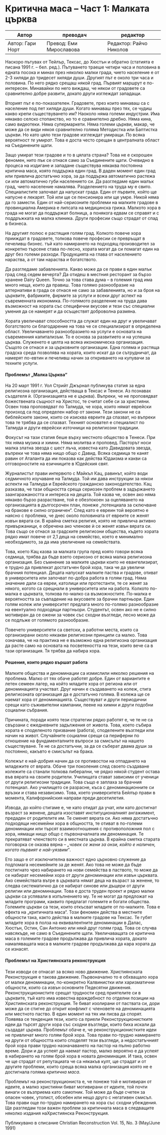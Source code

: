 # Критична маса – Част 1: Малката църква

|Автор |преводач |редактор |
|-|-|-|
|Автор: Гари Норт|Превод: Еми Мирославова|Редактор: Райчо Николов|


Наскоро пътувах от Тейлър, Тексас, до Хюстън и обратно (статията е писана 1991 г. – бел. ред.). Пътуването траеше четири часа и половина в едната посока и минах през няколко малки града, чието население е от 2-3 хиляди до тридесет хиляди души. Другият път е около три часа и половина. По него рядко срещаш някой град. Първият маршрут е по-интересен. Минавайки по него виждаш, че някои от градовете са сравнително добре развити, докато други изглеждат западащи.

Вторият път е по-показателен. Градовете, през които минаваш са с население под пет хиляди души. Когато минаваш през тях, се чудиш какво крепи съществуването им? Наоколо няма големи индустрии. Има някакво селско стопанство, но то е сравнително дребно. Няма кина, само видеотеки. Няма супермаркети. Няма големи църкви, макар, че може да се види някоя сравнително голяма Методистка или Баптистка църкви. Но като цяло тези градове изглеждат умиращи. По всяка вероятност _те умират_. Това е доста често срещан в централната област на Съединените щати.

Защо умират тези градове и то в цялата страна? Това не е скорошен феномен, нито пък се отнася само за Съединените щати. Очевидно в процеса на издигане и западане съществува някаква постоянна критична маса, която поддържа един град. В даден момент един град или привлича достатъчно хора, за да поддържа автоматично растежа си или автоматично губи населението си. Да разгледаме един малък град, чието население намалява. Разделението на труда му е свито. Специалистите започват да напускат града. Един от първите, който ще напусне е лекарят. Той или ще се пенсионира или ще умре. Никой няма да го замести. Един от най-сериозните проблеми на малките градове в провинциална Америка е липсата на медицинска грижа. Малкото хора в града не могат да поддържат болница, а понякога едвам се справят и с поддръжката на малка клиника. Други професии също страдат от спад в бизнеса.

На другият полюс е растящия голям град. Колкото повече хора прииждат в градовете, толкова повече професии се превръщат в печеливш бизнес. тъй като намирането на подходящ производител за конкретно търсене става по-лесно, хората могат да си помагат един на друг без големи разходи. Продукцията на глава от населението нараства, а от там нараства и богатството.

Да разгледаме забавленията. Какво може да се прави в един малък град след седем вечерта? Да отидеш в местния ресторант за бързо хранене Dairy Queen. Точно за това става дума – в големия град има много неща, които да правиш. Това голямо разнообразие на алтернативи в града се отнася не само за забавленията, но и за броя на църквите, фабриките, фирмите за услуги и всеки друг аспект на съвременната икономика. По-голямото разделение на труда дава възможност на хората със специфични вкусове и тези със специални умения да се намерят и да осъществят доброволна размяна.

Хората увеличават способността да служат един на друг и увеличават богатството си благодарение на това че се специализират в определена област. Увеличаването разнообразието на услуги е основата на съвременния капитализъм. То е основа за развитието и на успешна църква. Служенето е целта на всяка икономическа организация. Същото се отнася и за църковните организации. Една голяма и растяща градска среда позволява на хората, които искат да си сътрудничат, да намерят по-евтин и печеливш начин за откриването на купувачи за техните услуги.

#### Проблемът „Малка Църква“

На 20 март 1991 г. Уол Стрийт Джърнал публикува статия за една религиозна организация, действаща в Тексас и Тенеси. Аз познавах създателя ѝ. (Организацията не е църква). Въпреки, че не проповядват божествената същност на Христос, те считат себе си за християни. Освен това проповядват по Талмуда, че хора, които нямат еврейски произход са под определен набор от закони. Тези закони не са библейските закони, които се изисква евреите да спазват, но въпреки това те трябва да се спазват. Техният основател е специалист по Талмуда и други еврейски източници на религиозни традиции.

Фокусът на тази статия беше върху местното общество в Тенеси. При тях няма музика и химни. Няма молитва и проповед. Пасторът носи малка златна звезда с шест лъча, известна като Давидовата звезда, въпреки че това няма нищо общо с Давид. Всяка седмица те канят равин от Аталанта да им показва как действа Юдаизма и какви са отговорностите на езичниците в Юдейския свят.

Журналистът прави интервюто с Майкъл Кац, равинът, който води седмичното изучаване на Талмуда. Той им дава инструкции за някои аспекти на Талмуда и Еврейското гражданско законодателство. Кац разказва, че тази общността среща сериозен проблем в задържането заангаражаността и интереса на децата. Той казва че, освен ако няма някакво бързо разрастване, той е обезпокоен за оцеляването на организацията в дългосрочен план, понеже „потенциала за сключване на бракове е силно ограничен“. След като е евреин той вероятно е наясно с проблема, че днес около половината от евреите се женят извън вярата си. В крайна сметка религия, която не привлича активно привържаници, е обречена ако членове ѝ се женят извън вярата си. Това също се отнася за градските религиозни общества, където хората рядко имат повече от 2,1 деца на семейство, което е минимално необходимото, за да има увеличение на семействата.

Това, което Кац казва за малката група пред която говори всяка седмица, трябва да бъде взето сериозно от всяка малка религиозна организация. Без съмнение за малките църкви които не евангелизират, е трудно да привлекат достатъчен брой хора, така че да увеличи брачния потенциал. Децата напускат малките паства и градове, отиват в университета или започват по-добра работа в голям град. Няма значение дали са евреи, католици или протестанти, те се женят за някого, когото са срещнали в университета или на работа. Колкото по-малка е църквата, толкова по-малко са възможностите. По-малка е вероятността за съвпадение на вкусовете за брачни партньори. Един голям колеж или университет предлага много по-голямо разнообразие на евентуално подходящи партньори. Студентът, освен ако не е силно мотивиран да се ожени за човек със сходни възгледи, лесно може да се подлъже от голямото разнообразие.

Повечето университети са светски, а работни места, които са организирани около някакви религиозни принципи са малко. Това означава, че на практика не е възможно една религиозна организация да расте само на основата на посветеността на тези, които вече са в тази организация. Тя трябва да набира хора.

#### Решения, които рядко вършат работа

Малките общества и деноминации са измислили няколко решения на проблема. Малко от тях обаче работят добре. Един от вариантите е летен семеен лагер, на който младите хора от региона или от деноминацията участват. Друг начин е създаването на колеж, стига религиозната организация да е достатъчно голяма. В колежа ще се наемат хора от деноминацията. Съществуват и други периодични срещи като съживителни кампании, пеене на химни и други подобни социални събрания.

Причината, поради която​ ​тези стратегии рядко работят е, че те не са свързани с ежедневните задължения от живота. Това, което събира хората е споделеното призвание (работа), споделените възгледи или начин на живот. Случайните социални срещи са периферни по отношение на фундаменталните въпроси за смисълът на нашето съществуване. Те не са достатъчни, за да се съберат двама души за постоянно, какъвто е смисълът на брака.

Колежът е най-добрия начин да се противостои на отпадането на младежите от вярата. Обаче три поколения след своето създаване колежите са станали толкова либерални, че рядко някой студент остава във вярата на своите родители. Училищата стават зависими от ученици от други религиозни традиции. Това също е заплаха за брачния потенциал. Ако училището се разрасне, къса с деноминационните си връзки и става независимо. Това, което университета Бейлър прави в момента, Калифорнийския направи преди десетилетия.

Извода, до който стигаме е, че като отидат да учат, или като достигнат възраст за женене, децата изоставят институционалният ангажимент, предаден от родителите им. Те сменят вярата си. Ако няма достатъчно подходящи несемейни хора в общността, те отиват в по-големи деноминации или търсят взаимоотношения с противоположния пол с хора, нямащи нищо общо с първоначалната им деноминация. Те прекратяват членството си в местната църква. В крайна сметка старата поговорка се оказва вярна – _„човек се жени за онзи, който е наличен, когато първият е най-уязвим“_.

Ето защо е от изключителна важност едно църковно служение да подпомага несемейните за де женят. Ако това не може да бъде постигнато чрез набирането на нови семейства в паството, то може да се набират несемейни хора от други деноминации или извън църквата. Ако семействата вътре в църквата нямат деца на възраст за женене, то следва систематично да се набират синове или дъщери от други религии или деноминации. Това е доста труден проект и рядко малки църкви са успявали в изпълнението му. Те не могат да предложат на младите програми, каквито предлагат големите и богати общества. Големите църкви са тези, които откъсват младите от по-малките. Това е ефекта на „критичната маса“. Този феномен действа в местните общности така, както действа в малките градове на Тексас. Те губят младите хора в полза на еквивалентните деноминации в Далас, Хюстън, Остин, Сан Антонио или някй друг голям град. Това се случва навсякъде, не само в Съединените щати. Увеличаващата се критична маса в големите градове продължава да привлича хората, докато намаляващата маса в малките градове продължава да кара хората да се изнасят.

#### Проблемът на Християнската реконструкция

Тези изводи се отнасат за всяко ново движение. Християнската Реконструкция е такова движение. Първоначално то е обхващало хора от малки деноминации, по-конкретно Калвинистки или харизматични общности, които са извън основните Педесятни движения. Реконструкционистите срещат трудности сред приятелите си в църквите, тъй като има известна враждебност по отделни позиции на Християнската реконструкция. Те биват изолирани от паствата си, дори може да се стигне до открит конфликт с членовете на деноминацията или местното паство. В един момент на тях им писва да спорят. Появява се тенденция тези, които са приели Реконструкционистките идеи да търсят други хора със сходни възгледи, които биха искали да създадат църква. Проблемът обаче е, че реконструкционистките идеи не привличат много голям брой хора. Това прави по-трудно намирането на други от общността които споделят тези възгледи, а недостатъчният брой хора прави трудно назначаването на пастор на пълно работно време. Дори и да успеят да наемат пастор, малко вероятно е да успеят в набирането на голям брой хора в новата деноминация. И така, освен че ще страдат от репутациата че са някакъв култ, ще страдат и от другите проблеми, които среща всяка малка организация която не е достигнала голяма _критична маса_.

Проблемът на реконструкциониста е, че понеже той е мотивиран от идеите, а малко християни биват мотивирани от идеите, той почти винаги се възприема като самотник. Той може да бъде счетен за опасен човек, утопист, обсебен или нещо друго с негативен смисъл. Това прави още по-трудно намирането на хора със сходни убеждения. Ще разгледам този важен проблем за критичната маса в следващите няколко издания на ​Християнска Реконструкция.

Публикувано в списание Christian Reconstruction Vol. 15, No. 3 (May/June 1991)
